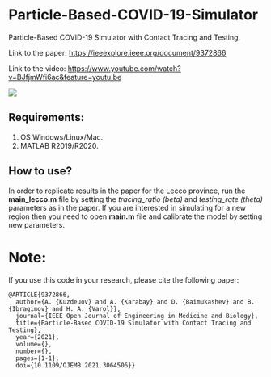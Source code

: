 # Particle-Based-COVID-19-Simulator
Particle-Based COVID-19 Simulator with Contact Tracing and Testing. 

Link to the paper: https://ieeexplore.ieee.org/document/9372866

Link to the video: https://www.youtube.com/watch?v=BJfjmWfi6ac&feature=youtu.be 

<img src="https://raw.githubusercontent.com/IS2AI/Particle-Based-COVID19-Simulator/main/particles_based_epidemic_simulation.gif">

## Requirements:
1. OS Windows/Linux/Mac.
2. MATLAB R2019/R2020.

## How to use?
In order to replicate results in the paper for the Lecco province, run the **main_lecco.m** file
by setting the *tracing_ratio (beta)* and *testing_rate (theta)* parameters as in the paper.
If you are interested in simulating for a new region then you need to open **main.m** file and calibrate the model by setting new parameters. 

# Note:
If you use this code in your research, please cite the following paper:
```
@ARTICLE{9372866,
  author={A. {Kuzdeuov} and A. {Karabay} and D. {Baimukashev} and B. {Ibragimov} and H. A. {Varol}},
  journal={IEEE Open Journal of Engineering in Medicine and Biology}, 
  title={Particle-Based COVID-19 Simulator with Contact Tracing and Testing}, 
  year={2021},
  volume={},
  number={},
  pages={1-1},
  doi={10.1109/OJEMB.2021.3064506}}
```


